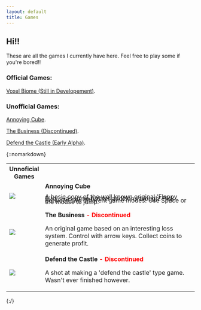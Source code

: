 ```yaml
---
layout: default
title: Games
---
```


## **Hi!!** 

These are all the games I currently have here. Feel free to play some if you're bored!! 

### Official Games:

[Voxel Biome (Still in Developement)](./games/voxel-biome/index.html).

### Unofficial Games:

[Annoying Cube](./games/flying-cube/index.html).

[The Business (Discontinued)](./games/the-business-dev/index.html).

[Defend the Castle (Early Alpha)](./games/defend-the-castle/index.html).

{::nomarkdown}

<table>
    <tr>
        <th style="width:20px"><b>Unnoficial Games</b></th>
        <th></th>
    </tr>
    <tr>
        <td id="columnTest"><a href="./games/flying-cube/index.html"><img src="/blog/assets/PageImages/ThumbnailAnnoyingCubeNotScaled.jpg"></a></td>
        <td><b>Annoying Cube</b> <br> <p style="line-height:0.3;">A basic copy of the well known original 'Flappy Bird'. Has some furhter additions though! Pick between two different game modes! Use Space or the mouse to jump. </p></td>
    </tr>
    <tr>
        <td><a href="./games/flying-cube/index.html"><img src="/blog/assets/PageImages/BusinessNotScaled.jpg"></a></td>
        <td><b>The Business </b> <b style="color:red;">- Discontinued</b> <br> <p>An original game based on an interesting loss system. Control with arrow keys. Collect coins to generate profit. </p></td>
    </tr>
    <tr>
        <td><a href="./games/flying-cube/index.html"><img src="/blog/assets/PageImages/SideScrollerThingyThing.jpg"></a></td>
        <td><b>Defend the Castle</b> <b style="color:red;">- Discontinued</b> <br> <p>A shot at making a 'defend the castle' type game. Wasn't ever finished however.</p></td>
    </tr>
</table>


{:/}
